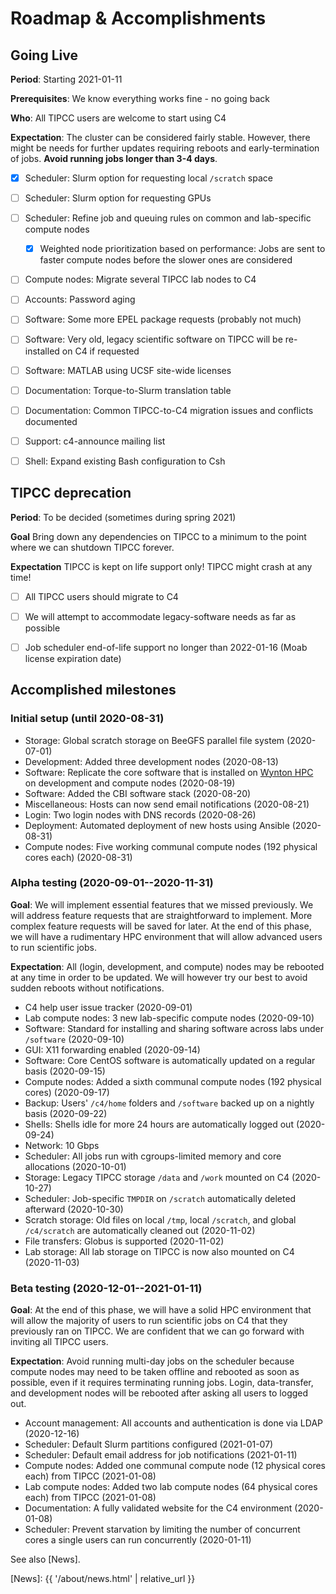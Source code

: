 # Roadmap & Accomplishments

## Going Live

**Period**: Starting 2021-01-11

**Prerequisites**: We know everything works fine - no going back

**Who**: All TIPCC users are welcome to start using C4

**Expectation**: The cluster can be considered fairly stable. However, there might be needs for further updates requiring reboots and early-termination of jobs.  **Avoid running jobs longer than 3-4 days**.

* [x] Scheduler: Slurm option for requesting local `/scratch` space
* [ ] Scheduler: Slurm option for requesting GPUs
* [ ] Scheduler: Refine job and queuing rules on common and lab-specific compute nodes
  * [x] Weighted node prioritization based on performance: Jobs are sent to faster compute nodes before the slower ones are considered
* [ ] Compute nodes: Migrate several TIPCC lab nodes to C4
* [ ] Accounts: Password aging
* [ ] Software: Some more EPEL package requests (probably not much)
* [ ] Software: Very old, legacy scientific software on TIPCC will be re-installed on C4 if requested
* [ ] Software: MATLAB using UCSF site-wide licenses
* [ ] Documentation: Torque-to-Slurm translation table
* [ ] Documentation: Common TIPCC-to-C4 migration issues and conflicts documented
* [ ] Support: c4-announce mailing list
* [ ] Shell: Expand existing Bash configuration to Csh



## TIPCC deprecation

**Period**: To be decided (sometimes during spring 2021)

**Goal** Bring down any dependencies on TIPCC to a minimum to the point where we can shutdown TIPCC forever.

**Expectation** TIPCC is kept on life support only! TIPCC might crash at any time!

* [ ] All TIPCC users should migrate to C4
* [ ] We will attempt to accommodate legacy-software needs as far as possible
* [ ] Job scheduler end-of-life support no longer than 2022-01-16 (Moab license expiration date)




## Accomplished milestones

### Initial setup (until 2020-08-31)

* Storage: Global scratch storage on BeeGFS parallel file system (2020-07-01)
* Development: Added three development nodes (2020-08-13)
* Software: Replicate the core software that is installed on [Wynton HPC] on development and compute nodes (2020-08-19)
* Software: Added the CBI software stack (2020-08-20)
* Miscellaneous: Hosts can now send email notifications (2020-08-21)
* Login: Two login nodes with DNS records (2020-08-26)
* Deployment: Automated deployment of new hosts using Ansible (2020-08-31)
* Compute nodes: Five working communal compute nodes (192 physical cores each) (2020-08-31)


### Alpha testing (2020-09-01--2020-11-31)

**Goal**: We will implement essential features that we missed previously.  We will address feature requests that are straightforward to implement.  More complex feature requests will be saved for later. At the end of this phase, we will have a rudimentary HPC environment that will allow advanced users to run scientific jobs.

**Expectation**: All (login, development, and compute) nodes may be rebooted at any time in order to be updated.  We will however try our best to avoid sudden reboots without notifications.  

* C4 help user issue tracker (2020-09-01)
* Lab compute nodes: 3 new lab-specific compute nodes (2020-09-10)
* Software: Standard for installing and sharing software across labs under `/software` (2020-09-10)
* GUI: X11 forwarding enabled (2020-09-14)
* Software: Core CentOS software is automatically updated on a regular basis (2020-09-15)
* Compute nodes: Added a sixth communal compute nodes (192 physical cores) (2020-09-17)
* Backup: Users' `/c4/home` folders and `/software` backed up on a nightly basis (2020-09-22)
* Shells: Shells idle for more 24 hours are automatically logged out (2020-09-24)
* Network: 10 Gbps
* Scheduler: All jobs run with cgroups-limited memory and core allocations (2020-10-01)
* Storage: Legacy TIPCC storage `/data` and `/work` mounted on C4 (2020-10-27)
* Scheduler: Job-specific `TMPDIR` on `/scratch` automatically deleted afterward (2020-10-30)
* Scratch storage: Old files on local `/tmp`, local `/scratch`, and global `/c4/scratch` are automatically cleaned out (2020-11-02)
* File transfers: Globus is supported (2020-11-02)
* Lab storage: All lab storage on TIPCC is now also mounted on C4 (2020-11-03)


### Beta testing (2020-12-01--2021-01-11)

**Goal**: At the end of this phase, we will have a solid HPC environment that will allow the majority of users to run scientific jobs on C4 that they previously ran on TIPCC.  We are confident that we can go forward with inviting all TIPCC users.

**Expectation**: Avoid running multi-day jobs on the scheduler because compute nodes may need to be taken offline and rebooted as soon as possible, even if it requires terminating running jobs.  Login, data-transfer, and development nodes will be rebooted after asking all users to logged out.

* Account management: All accounts and authentication is done via LDAP (2020-12-16)
* Scheduler: Default Slurm partitions configured (2021-01-07)
* Scheduler: Default email address for job notifications (2021-01-11)
* Compute nodes: Added one communal compute node (12 physical cores each) from TIPCC (2021-01-08)
* Lab compute nodes: Added two lab compute nodes (64 physical cores each) from TIPCC (2021-01-08)
* Documentation: A fully validated website for the C4 environment (2020-01-08)
* Scheduler: Prevent starvation by limiting the number of concurrent cores a single users can run concurrently (2020-01-11)

See also [News].



[TIPCC]: https://ucsf-ti.github.io/tipcc-web/
[Wynton HPC]: https://wynton.ucsf.edu/hpc/
[BeeGFS]: https://www.beegfs.io/
[Globus]: https://www.globus.org/
[News]: {{ '/about/news.html' | relative_url }}
